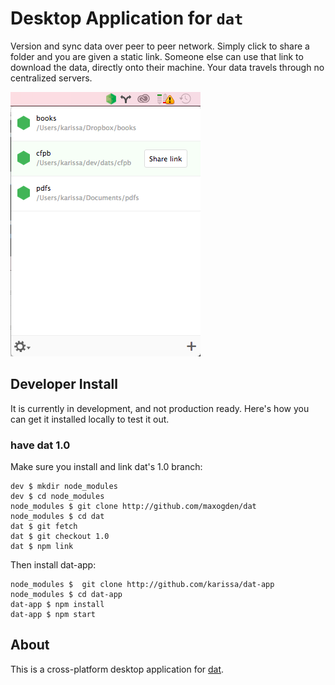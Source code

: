 # Desktop Application for `dat`

Version and sync data over peer to peer network.  Simply click to share a folder and you are given a static link. Someone else can use that link to download the data, directly onto their machine. Your data travels through no centralized servers.

![open](images/open.png)

## Developer Install

It is currently in development, and not production ready. Here's how you can get it installed locally to test it out.

### have dat 1.0

Make sure you install and link dat's 1.0 branch:

```
dev $ mkdir node_modules
dev $ cd node_modules
node_modules $ git clone http://github.com/maxogden/dat
node_modules $ cd dat
dat $ git fetch
dat $ git checkout 1.0
dat $ npm link
```

Then install dat-app:

```
node_modules $  git clone http://github.com/karissa/dat-app
node_modules $ cd dat-app
dat-app $ npm install
dat-app $ npm start
```

## About

This is a cross-platform desktop application for [dat](http://github.com/maxogden/dat).
